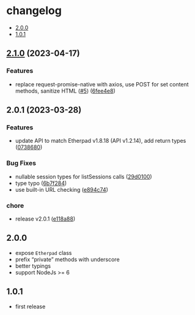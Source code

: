 # changelog

<!-- START doctoc generated TOC please keep comment here to allow auto update -->
<!-- DON'T EDIT THIS SECTION, INSTEAD RE-RUN doctoc TO UPDATE -->


- [2.0.0](#200)
- [1.0.1](#101)

<!-- END doctoc generated TOC please keep comment here to allow auto update -->

## [2.1.0](https://github.com/graasp/etherpad-api/compare/v2.0.1...v2.1.0) (2023-04-17)


### Features

* replace request-promise-native with axios, use POST for set content methods, sanitize HTML ([#5](https://github.com/graasp/etherpad-api/issues/5)) ([6fee4e8](https://github.com/graasp/etherpad-api/commit/6fee4e843f4ad32ef879db2e2431e91f71b4df7f))

## 2.0.1 (2023-03-28)


### Features

* update API to match Etherpad v1.8.18 (API v1.2.14), add return types ([0738680](https://github.com/graasp/etherpad-api/commit/07386804ed97280084678507ba3020f10802582f))


### Bug Fixes

* nullable session types for listSessions calls ([29d0100](https://github.com/graasp/etherpad-api/commit/29d0100447421addf6c72a49ea3d84ee2a89d76d))
* type typo ([6b7f284](https://github.com/graasp/etherpad-api/commit/6b7f284e447ec3cfac387c7c0bf151a89f630fd7))
* use built-in URL checking ([e894c74](https://github.com/graasp/etherpad-api/commit/e894c74c3f02f54461d538c64b32d80bce411f86))


### chore

* release v2.0.1 ([e118a88](https://github.com/graasp/etherpad-api/commit/e118a8828807140a1a51ba60f16332f50e76cfca))

## 2.0.0

- expose `Etherpad` class
- prefix “private” methods with underscore
- better typings
- support NodeJs >= 6

## 1.0.1

- first release

